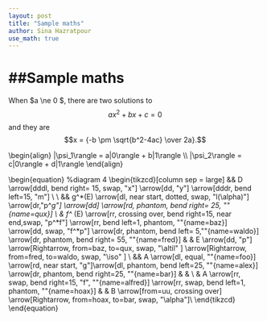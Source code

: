 ```yaml
---
layout: post
title: "Sample maths"
author: Sina Hazratpour
use_math: true
---
```


##Sample maths 
================
  

When $a \ne 0 $, there are two solutions to $$ax^2 + bx + c = 0$$ and they are
$$x = {-b \pm \sqrt{b^2-4ac} \over 2a}.$$ 
      
\begin{align}
    |\psi_1\rangle = a|0\rangle + b|1\rangle \\\\
    |\psi_2\rangle = c|0\rangle + d|1\rangle
\end{align}

\begin{equation} %diagram 4
\begin{tikzcd}[column sep = large]
&& D \arrow[dddl, bend right= 15, swap, "x"] \arrow[dd, "y"] \arrow[dddr, bend left=15, "m"] \\ 
\\
&& g^*(E) \arrow[dl, near start, dotted, swap, "l(\alpha)"] \arrow[dr,"p^*g"] \arrow[dd]  \arrow[rd, phantom, bend right= 25, ""{name=qux}] \\
& f^* (E) \arrow[rr, crossing over, bend right=15, near end,swap, "p^*f"] \arrow[rr, bend left=1, phantom, ""{name=baz}] \arrow[dd, swap, "f^*p"] \arrow[dr, phantom, bend left= 5,""{name=waldo}] \arrow[dr, phantom, bend right= 55, ""{name=fred}] & & E  \arrow[dd, "p"]  \arrow[Rightarrow, from=baz, to=qux, swap, "\altil" ] \arrow[Rightarrow, from=fred, to=waldo, swap, "\iso" ] \\
&& A \arrow[dl, equal, ""{name=foo}] \arrow[rd, near start, "g"]\arrow[dl, phantom, bend left=25, ""{name=alex}] \arrow[dr, phantom, bend right=25, ""{name=bar}] & &  \\
& A \arrow[rr, swap, bend right=15,  "f", ""{name=alfred}] \arrow[rr, swap, bend left=1, phantom, ""{name=hoax}]   & & B \arrow[from=uu, crossing over] 
\arrow[Rightarrow, from=hoax, to=bar, swap, "\alpha"]\\
\end{tikzcd}
\end{equation}
